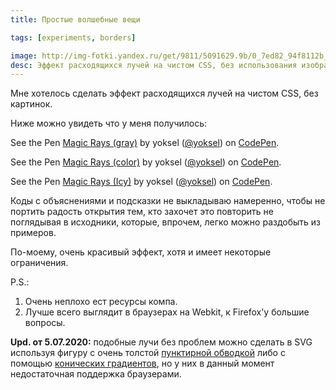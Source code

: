 ```yaml
---
title: Простые волшебные вещи

tags: [experiments, borders]

image: http://img-fotki.yandex.ru/get/9811/5091629.9b/0_7ed82_94f8112b_L.png
desc: Эффект расходящихся лучей на чистом CSS, без использования изображений.
---
```


Мне хотелось сделать эффект расходящихся лучей на чистом CSS, без картинок. <!--more-->

Ниже можно увидеть что у меня получилось:

<p data-height="350" data-theme-id="0" data-slug-hash="orgih" data-default-tab="result" class='codepen'>See the Pen <a href='http://codepen.io/yoksel/pen/orgih'>Magic Rays (gray)</a> by yoksel (<a href='http://codepen.io/yoksel'>@yoksel</a>) on <a href='http://codepen.io'>CodePen</a>.</p>
<script async src="//codepen.io/assets/embed/ei.js"></script>

<!-- <iframe class="jsbin" style="height: 350px" src="http://jsbin.com/uheteQOr/6/"></iframe> -->

<p data-height="350" data-theme-id="0" data-slug-hash="wGyJz" data-default-tab="result" class='codepen'>See the Pen <a href='http://codepen.io/yoksel/pen/wGyJz'>Magic Rays (color)</a> by yoksel (<a href='http://codepen.io/yoksel'>@yoksel</a>) on <a href='http://codepen.io'>CodePen</a>.</p>
<script async src="//codepen.io/assets/embed/ei.js"></script>

<p data-height="350" data-theme-id="0" data-slug-hash="EnmJf" data-default-tab="result" class='codepen'>See the Pen <a href='http://codepen.io/yoksel/pen/EnmJf'>Magic Rays (Icy)</a> by yoksel (<a href='http://codepen.io/yoksel'>@yoksel</a>) on <a href='http://codepen.io'>CodePen</a>.</p>
<script async src="//codepen.io/assets/embed/ei.js"></script>

Коды с объяснениями и подсказки не выкладываю намеренно, чтобы не портить радость открытия тем, кто захочет это повторить не поглядывая в исходники, которые, впрочем, легко можно раздобыть из примеров.

По-моему, очень красивый эффект, хотя и имеет некоторые ограничения.

P.S.:
1. Очень неплохо ест ресурсы компа.
2. Лучше всего выглядит в браузерах на Webkit, к Firefox'у большие вопросы.

<b>Upd. от 5.07.2020:</b> подобные лучи без проблем можно сделать в SVG используя фигуру с очень толстой <a href="/svg-decoration">пунктирной обводкой</a> либо с помощью <a href="https://developer.mozilla.org/en-US/docs/Web/CSS/conic-gradient">конических градиентов</a>, но у них в данный момент недостаточная поддержка браузерами.
